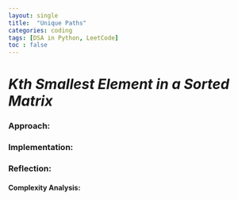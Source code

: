 ```yaml
---
layout: single
title:  "Unique Paths"
categories: coding
tags: [DSA in Python, LeetCode]
toc : false
---
```


# *Kth Smallest Element in a Sorted Matrix*

### Approach:

### Implementation:

### Reflection:

#### Complexity Analysis:

